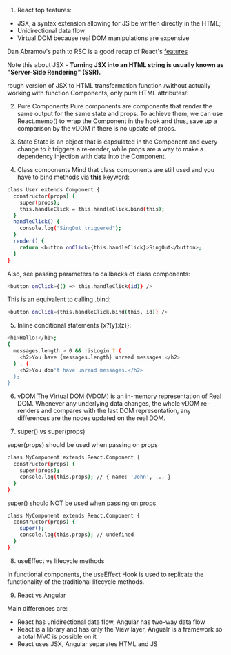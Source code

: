1. React top features:

- JSX, a syntax extension allowing for JS be written directly in the HTML;
- Unidirectional data flow
- Virtual DOM because real DOM manipulations are expensive

Dan Abramov's path to RSC is a good recap of React's [features](https://github.com/reactwg/server-components/discussions/5)

Note this about JSX - **Turning JSX into an HTML string is usually known as "Server-Side Rendering" (SSR).**

rough version of JSX to HTML transformation function /without actually working with function Components, only pure HTML attributes/:

2. Pure Components
Pure components are components that render the same output for the same state and props. To achieve them, we can use React.memo() to wrap the Component in the hook and thus, save up a comparison by the vDOM if there is no update of props.

3. State
State is an object that is capsulated in the Component and every change to it triggers a re-render, while props are a way to make a dependency injection with data into the Component.

4. Class components
Mind that class components are still used and you have to bind methods via **this** keyword:

```sh
class User extends Component {
  constructor(props) {
    super(props);
    this.handleClick = this.handleClick.bind(this);
  }
  handleClick() {
    console.log("SingOut triggered");
  }
  render() {
    return <button onClick={this.handleClick}>SingOut</button>;
  }
}
```

Also, see passing parameters to callbacks of class components:

```sh
<button onClick={() => this.handleClick(id)} />
```

This is an equivalent to calling .bind:

```sh
<button onClick={this.handleClick.bind(this, id)} />
```

5. Inline conditional statements  {x?(y):(z)}:

```sh
<h1>Hello!</h1>;
{
  messages.length > 0 && !isLogin ? (
    <h2>You have {messages.length} unread messages.</h2>
  ) : (
    <h2>You don't have unread messages.</h2>
  );
}
```

6. vDOM
The Virtual DOM (VDOM) is an in-memory representation of Real DOM.
Whenever any underlying data changes, the whole vDOM re-renders and compares with the last DOM representation, any differences are the nodes updated on the real DOM.

7. super() vs super(props)

super(props) should be used when passing on props
```sh
class MyComponent extends React.Component {
  constructor(props) {
    super(props);
    console.log(this.props); // { name: 'John', ... }
  }
}
```

super() should NOT be used when passing on props
```sh
class MyComponent extends React.Component {
  constructor(props) {
    super();
    console.log(this.props); // undefined
  }
}
```

8. useEffect vs lifecycle methods

In functional components, the useEffect Hook is used to replicate the functionality of the traditional lifecycle methods. 

9. React vs Angular

Main differences are:
- React has unidirectional data flow, Angular has two-way data flow
- React is a library and has only the View layer, Angualr is a framework so a total MVC is possible on it
- React uses JSX, Angular separates HTML and JS